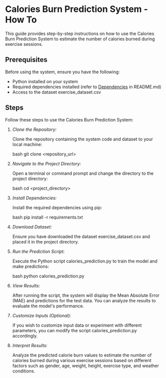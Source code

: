 # Calories Burn Prediction System - How To

This guide provides step-by-step instructions on how to use the Calories Burn Prediction System to estimate the number of calories burned during exercise sessions.

## Prerequisites

Before using the system, ensure you have the following:

- Python installed on your system
- Required dependencies installed (refer to [Dependencies](README.md#dependencies) in README.md)
- Access to the dataset exercise_dataset.csv

## Steps

Follow these steps to use the Calories Burn Prediction System:

1. *Clone the Repository:*

   Clone the repository containing the system code and dataset to your local machine:
   
   bash
   git clone <repository_url>
   

2. *Navigate to the Project Directory:*

   Open a terminal or command prompt and change the directory to the project directory:

   bash
   cd <project_directory>
   

3. *Install Dependencies:*

   Install the required dependencies using pip:

   bash
   pip install -r requirements.txt
   

4. *Download Dataset:*

   Ensure you have downloaded the dataset exercise_dataset.csv and placed it in the project directory.

5. *Run the Prediction Script:*

   Execute the Python script calories_prediction.py to train the model and make predictions:

   bash
   python calories_prediction.py
   

6. *View Results:*

   After running the script, the system will display the Mean Absolute Error (MAE) and predictions for the test data. You can analyze the results to evaluate the model's performance.

7. *Customize Inputs (Optional):*

   If you wish to customize input data or experiment with different parameters, you can modify the script calories_prediction.py accordingly.

8. *Interpret Results:*

   Analyze the predicted calorie burn values to estimate the number of calories burned during various exercise sessions based on different factors such as gender, age, weight, height, exercise type, and weather conditions.


